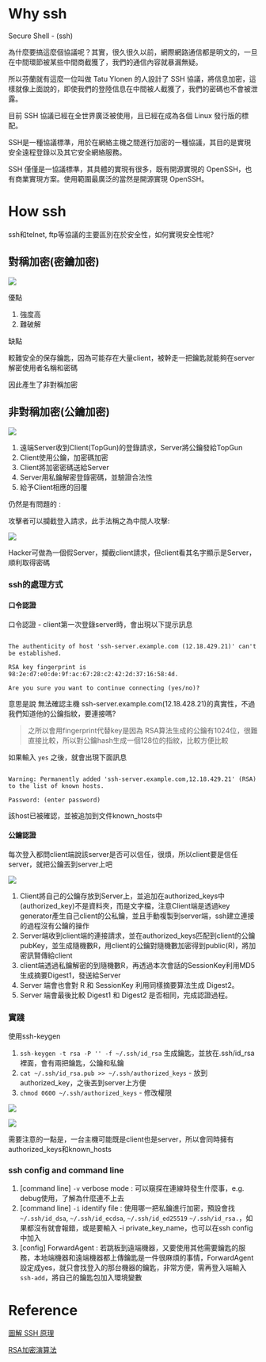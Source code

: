 # Why ssh

Secure Shell - (ssh)

為什麼要搞這麼個協議呢？其實，很久很久以前，網際網路通信都是明文的，一旦在中間環節被某些中間商截獲了，我們的通信內容就暴漏無疑。

所以芬蘭就有這麼一位叫做 Tatu Ylonen 的人設計了 SSH 協議，將信息加密，這樣就像上面說的，即使我們的登陸信息在中間被人截獲了，我們的密碼也不會被泄露。

目前 SSH 協議已經在全世界廣泛被使用，且已經在成為各個 Linux 發行版的標配。

SSH是一種協議標準，用於在網絡主機之間進行加密的一種協議，其目的是實現安全遠程登錄以及其它安全網絡服務。

SSH 僅僅是一協議標準，其具體的實現有很多，既有開源實現的 OpenSSH，也有商業實現方案。使用範圍最廣泛的當然是開源實現 OpenSSH。

# How ssh 

ssh和telnet, ftp等協議的主要區別在於安全性，如何實現安全性呢?

## 對稱加密(密鑰加密)

<img src='../images/ssh_1.png'></img>

優點

1. 強度高
2. 難破解

缺點

較難安全的保存鑰匙，因為可能存在大量client，被幹走一把鑰匙就能夠在server解密使用者名稱和密碼

因此產生了非對稱加密

## 非對稱加密(公鑰加密)

<img src='../images/ssh_3.png'></img>

1. 遠端Server收到Client(TopGun)的登錄請求，Server將公鑰發給TopGun
2. Client使用公鑰，加密碼加密
3. Client將加密密碼送給Server
4. Server用私鑰解密登錄密碼，並驗證合法性
5. 給予Client相應的回覆

仍然是有問題的 : 

攻擊者可以攔截登入請求，此手法稱之為中間人攻擊: 

<img src='../images/ssh_4.png'></img>

Hacker可做為一個假Server，攔截client請求，但client看其名字顯示是Server，順利取得密碼

### ssh的處理方式

#### 口令認證

口令認證 - client第一次登錄server時，會出現以下提示訊息

``` 

The authenticity of host 'ssh-server.example.com (12.18.429.21)' can't be established.

RSA key fingerprint is 98:2e:d7:e0:de:9f:ac:67:28:c2:42:2d:37:16:58:4d.

Are you sure you want to continue connecting (yes/no)?
```

意思是說 無法確認主機 ssh-server.example.com(12.18.428.21)的真實性，不過我們知道他的公鑰指紋，要連接嗎?

> 之所以會用fingerprint代替key是因為 RSA算法生成的公鑰有1024位，很難直接比較，所以對公鑰hash生成一個128位的指紋，比較方便比較

如果輸入 `yes` 之後，就會出現下面訊息

``` 

Warning: Permanently added 'ssh-server.example.com,12.18.429.21' (RSA) to the list of known hosts.

Password: (enter password)
```

該host已被確認，並被追加到文件known_hosts中

#### 公鑰認證

每次登入都問client端說該server是否可以信任，很煩，所以client要是信任server，就把公鑰丟到server上吧

<img src='../images/ssh_5.png'></img> 

1. Client將自己的公鑰存放到Server上，並追加在authorized_keys中(authorized_key)不是資料夾，而是文字檔，注意Client端是透過key generator產生自己client的公私鑰，並且手動複製到server端，ssh建立連接的過程沒有公鑰的操作
2. Server端收到client端的連接請求，並在authorized_keys匹配到client的公鑰pubKey，並生成隨機數R，用client的公鑰對隨機數加密得到public(R)，將加密訊賢傳給client
3. client端透過私鑰解密的到隨機數R，再透過本次會話的SessionKey利用MD5生成摘要Digest1，發送給Server
4. Server 端會也會對 R 和 SessionKey 利用同樣摘要算法生成 Digest2。
5. Server 端會最後比較 Digest1 和 Digest2 是否相同，完成認證過程。

### 實踐

使用ssh-keygen

1. `ssh-keygen -t rsa -P '' -f ~/.ssh/id_rsa` 生成鑰匙，並放在.ssh/id_rsa裡面，會有兩把鑰匙，公鑰和私鑰
2. `cat ~/.ssh/id_rsa.pub >> ~/.ssh/authorized_keys` - 放到authorized_key，之後丟到server上方便
3. `chmod 0600 ~/.ssh/authorized_keys` - 修改權限

<img src='../images/ssh_6.png'></img> 

<img src='../images/ssh_7.png'></img> 

需要注意的一點是，一台主機可能既是client也是server，所以會同時擁有authorized_keys和known_hosts

### ssh config and command line

1. [command line] `-v` verbose mode : 可以窺探在連線時發生什麼事，e.g. debug使用，了解為什麼連不上去
2. [command line] `-i` identify file : 使用哪一把私鑰進行加密，預設會找 `~/.ssh/id_dsa`,    `~/.ssh/id_ecdsa`,    `~/.ssh/id_ed25519` `~/.ssh/id_rsa.`，如果都沒有就會報錯，或是要輸入 -i private_key_name，也可以在ssh config中加入
3. [config] ForwardAgent : 若跳板到遠端機器，又要使用其他需要鑰匙的服務，本地端機器和遠端機器都上傳鑰匙是一件很麻煩的事情，ForwardAgent設定成yes，就只會找登入的那台機器的鑰匙，非常方便，需再登入端輸入`ssh-add`，將自己的鑰匙包加入環境變數

# Reference

[圖解 SSH 原理](https://kknews.cc/zh-tw/code/34mlvqg.html)

[RSA加密演算法](https://zh.wikipedia.org/zh-tw/RSA%E5%8A%A0%E5%AF%86%E6%BC%94%E7%AE%97%E6%B3%95)
